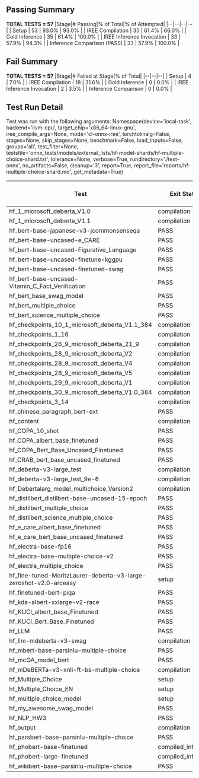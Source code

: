 ## Passing Summary

**TOTAL TESTS = 57**
|Stage|# Passing|% of Total|% of Attempted|
|--|--|--|--|
| Setup | 53 | 93.0% | 93.0% |
| IREE Compilation | 35 | 61.4% | 66.0% |
| Gold Inference | 35 | 61.4% | 100.0% |
| IREE Inference Invocation | 33 | 57.9% | 94.3% |
| Inference Comparison (PASS) | 33 | 57.9% | 100.0% |
## Fail Summary

**TOTAL TESTS = 57**
|Stage|# Failed at Stage|% of Total|
|--|--|--|
| Setup | 4 | 7.0% |
| IREE Compilation | 18 | 31.6% |
| Gold Inference | 0 | 0.0% |
| IREE Inference Invocation | 2 | 3.5% |
| Inference Comparison | 0 | 0.0% |
## Test Run Detail
Test was run with the following arguments:
Namespace(device='local-task', backend='llvm-cpu', target_chip='x86_64-linux-gnu', iree_compile_args=None, mode='cl-onnx-iree', torchtolinalg=False, stages=None, skip_stages=None, benchmark=False, load_inputs=False, groups='all', test_filter=None, testsfile='onnx_tests/models/external_lists/hf-model-shards/hf-multiple-choice-shard.txt', tolerance=None, verbose=True, rundirectory='./test-onnx', no_artifacts=False, cleanup='3', report=True, report_file='reports/hf-multiple-choice-shard.md', get_metadata=True)

| Test | Exit Status | Mean Benchmark Time (ms) | Notes |
|--|--|--|--|
| hf_1_microsoft_deberta_V1.0 | compilation | None | |
| hf_1_microsoft_deberta_V1.1 | compilation | None | |
| hf_bert-base-japanese-v3-jcommonsenseqa | PASS | None | |
| hf_bert-base-uncased-e_CARE | PASS | None | |
| hf_bert-base-uncased-Figurative_Language | PASS | None | |
| hf_bert-base-uncased-finetune-kggpu | PASS | None | |
| hf_bert-base-uncased-finetuned-swag | PASS | None | |
| hf_bert-base-uncased-Vitamin_C_Fact_Verification | PASS | None | |
| hf_bert_base_swag_model | PASS | None | |
| hf_bert_multiple_choice | PASS | None | |
| hf_bert_science_multiple_choice | PASS | None | |
| hf_checkpoints_10_1_microsoft_deberta_V1.1_384 | compilation | None | |
| hf_checkpoints_1_16 | compilation | None | |
| hf_checkpoints_26_9_microsoft_deberta_21_9 | compilation | None | |
| hf_checkpoints_28_9_microsoft_deberta_V2 | compilation | None | |
| hf_checkpoints_28_9_microsoft_deberta_V4 | compilation | None | |
| hf_checkpoints_28_9_microsoft_deberta_V5 | compilation | None | |
| hf_checkpoints_29_9_microsoft_deberta_V1 | compilation | None | |
| hf_checkpoints_30_9_microsoft_deberta_V1.0_384 | compilation | None | |
| hf_checkpoints_3_14 | compilation | None | |
| hf_chinese_paragraph_bert-ext | PASS | None | |
| hf_content | compilation | None | |
| hf_COPA_10_shot | PASS | None | |
| hf_COPA_albert_base_finetuned | PASS | None | |
| hf_COPA_Bert_Base_Uncased_Finetuned | PASS | None | |
| hf_CRAB_bert_base_uncased_finetuned | PASS | None | |
| hf_deberta-v3-large_test | compilation | None | |
| hf_deberta-v3-large_test_9e-6 | compilation | None | |
| hf_Debertalarg_model_multichoice_Version2 | compilation | None | |
| hf_distilbert_distilbert-base-uncased-15-epoch | PASS | None | |
| hf_distilbert_multiple_choice | PASS | None | |
| hf_distilbert_science_multiple_choice | PASS | None | |
| hf_e_care_albert_base_finetuned | PASS | None | |
| hf_e_care_bert_base_uncased_finetuned | PASS | None | |
| hf_electra-base-fp16 | PASS | None | |
| hf_electra-base-multiple-choice-v2 | PASS | None | |
| hf_electra_multiple_choice | PASS | None | |
| hf_fine-tuned-MoritzLaurer-deberta-v3-large-zeroshot-v2.0-arceasy | setup | None | |
| hf_finetuned-bert-piqa | PASS | None | |
| hf_kda-albert-xxlarge-v2-race | PASS | None | |
| hf_KUCI_albert_base_Finetuned | PASS | None | |
| hf_KUCI_Bert_Base_Finetuned | PASS | None | |
| hf_LLM | PASS | None | |
| hf_llm-mdeberta-v3-swag | compilation | None | |
| hf_mbert-base-parsinlu-multiple-choice | PASS | None | |
| hf_mcQA_model_bert | PASS | None | |
| hf_mDeBERTa-v3-xnli-ft-bs-multiple-choice | compilation | None | |
| hf_Multiple_Choice | setup | None | |
| hf_Multiple_Choice_EN | setup | None | |
| hf_multiple_choice_model | setup | None | |
| hf_my_awesome_swag_model | PASS | None | |
| hf_NLP_HW3 | PASS | None | |
| hf_output | compilation | None | |
| hf_parsbert-base-parsinlu-multiple-choice | PASS | None | |
| hf_phobert-base-finetuned | compiled_inference | None | |
| hf_phobert-large-finetuned | compiled_inference | None | |
| hf_wikibert-base-parsinlu-multiple-choice | PASS | None | |
